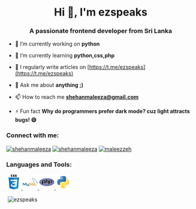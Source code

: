 <script src="https://cdn.lordicon.com/lordicon.js"></script>
<lord-icon
    src="https://cdn.lordicon.com/pbhjpofq.json"
    trigger="hover"
    style="width:250px;height:250px">
</lord-icon> 
<h1 align="center">Hi 👋, I'm ezspeaks</h1>
<h3 align="center">A passionate frontend developer from Sri Lanka</h3>

- 🔭 I’m currently working on **python**

- 🌱 I’m currently learning **python,css,php**

- 📝 I regularly write articles on [https://t.me/ezspeaks](https://t.me/ezspeaks)

- 💬 Ask me about **anything ;)**

- 📫 How to reach me **shehanmaleeza@gmail.com**

- ⚡ Fun fact **Why do programmers prefer dark mode? cuz light attracts bugs! 😄**

<h3 align="left">Connect with me:</h3>
<p align="left">
<a href="https://twitter.com/shehanmaleeza" target="blank"><img align="center" src="https://raw.githubusercontent.com/rahuldkjain/github-profile-readme-generator/master/src/images/icons/Social/twitter.svg" alt="shehanmaleeza" height="30" width="40" /></a>
<a href="https://fb.com/shehanmaleeza" target="blank"><img align="center" src="https://raw.githubusercontent.com/rahuldkjain/github-profile-readme-generator/master/src/images/icons/Social/facebook.svg" alt="shehanmaleeza" height="30" width="40" /></a>
<a href="https://instagram.com/maleezzeh" target="blank"><img align="center" src="https://raw.githubusercontent.com/rahuldkjain/github-profile-readme-generator/master/src/images/icons/Social/instagram.svg" alt="maleezzeh" height="30" width="40" /></a>
</p>

<h3 align="left">Languages and Tools:</h3>
<p align="left"> <a href="https://www.w3schools.com/css/" target="_blank" rel="noreferrer"> <img src="https://raw.githubusercontent.com/devicons/devicon/master/icons/css3/css3-original-wordmark.svg" alt="css3" width="40" height="40"/> </a> <a href="https://www.mysql.com/" target="_blank" rel="noreferrer"> <img src="https://raw.githubusercontent.com/devicons/devicon/master/icons/mysql/mysql-original-wordmark.svg" alt="mysql" width="40" height="40"/> </a> <a href="https://www.php.net" target="_blank" rel="noreferrer"> <img src="https://raw.githubusercontent.com/devicons/devicon/master/icons/php/php-original.svg" alt="php" width="40" height="40"/> </a> <a href="https://www.python.org" target="_blank" rel="noreferrer"> <img src="https://raw.githubusercontent.com/devicons/devicon/master/icons/python/python-original.svg" alt="python" width="40" height="40"/> </a> </p>

<p>&nbsp;<img align="center" src="https://github-readme-stats.vercel.app/api?username=ezspeaks&show_icons=true&locale=en" alt="ezspeaks" /></p>
